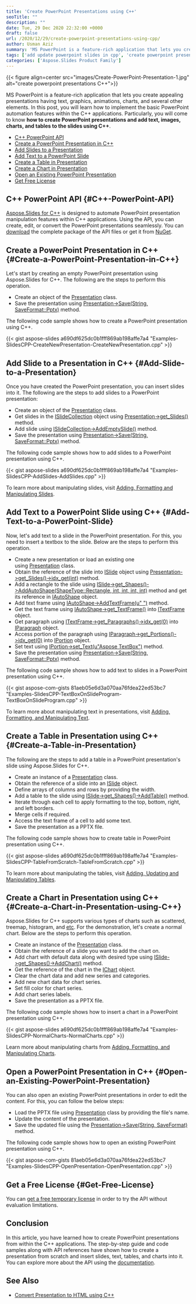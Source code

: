 ```yaml
---
title: 'Create PowerPoint Presentations using C++'
seoTitle: ""
description: ""
date: Tue, 29 Dec 2020 22:32:00 +0000
draft: false
url: /2020/12/29/create-powerpoint-presentations-using-cpp/
author: Usman Aziz
summary: 'MS PowerPoint is a feature-rich application that lets you create attractive presentations having text, graphics, animations, charts, and several other elements. In this post, you will learn how to implement the basic PowerPoint automation features within the C++ applications. Particularly, you will come to know **how to create PowerPoint presentations and add text, images, charts, and tables to the slides using C++**.'
tags: ['add update powerpoint slides in cpp', 'create powerpoint presentation cpp', 'insert charts in powerpoint cpp', 'insert tables in powerpoint cpp', 'insert text in powerpoint cpp']
categories: ['Aspose.Slides Product Family']
---
```




{{< figure align=center src="images/Create-PowerPoint-Presentation-1.jpg" alt="create powerpoint presentations C++">}}


MS PowerPoint is a feature-rich application that lets you create appealing presentations having text, graphics, animations, charts, and several other elements. In this post, you will learn how to implement the basic PowerPoint automation features within the C++ applications. Particularly, you will come to know **how to create PowerPoint presentations and add text, images, charts, and tables to the slides using C++**.

*   [C++ PowerPoint API][1]
*   [Create a PowerPoint Presentation in C++][2]
*   [Add Slides to a Presentation][3]
*   [Add Text to a PowerPoint Slide][4]
*   [Create a Table in Presentation][5]
*   [Create a Chart in Presentation][6]
*   [Open an Existing PowerPoint Presentation][7]
*   [Get Free License][8]

## C++ PowerPoint API {#C++-PowerPoint-API}

[Aspose.Slides for C++][9] is designed to automate PowerPoint presentation manipulation features within C++ applications. Using the API, you can create, edit, or convert the PowerPoint presentations seamlessly. You can [download][10] the complete package of the API files or get it from [NuGet][11].

## Create a PowerPoint Presentation in C++ {#Create-a-PowerPoint-Presentation-in-C++}

Let's start by creating an empty PowerPoint presentation using Aspose.Slides for C++. The following are the steps to perform this operation.

*   Create an object of the [Presentation][12] class.
*   Save the presentation using [Presentation->Save(String, SaveFormat::Pptx)][13] method.

The following code sample shows how to create a PowerPoint presentation using C++.

{{< gist aspose-slides a690df625dc0b1fff869ab198affe7a4 "Examples-SlidesCPP-CreateNewPresentation-CreateNewPresentation.cpp" >}}

## Add Slide to a Presentation in C++ {#Add-Slide-to-a-Presentation}

Once you have created the PowerPoint presentation, you can insert slides into it. The following are the steps to add slides to a PowerPoint presentation:

*   Create an object of the [Presentation][14] class.
*   Get slides in the [ISlideCollection][15] object using [Presentation->get\_Slides()][16] method.
*   Add slide using [ISlideCollection->AddEmptySlide()][17] method.
*   Save the presentation using [Presentation->Save(String, SaveFormat::Pptx)][18] method.

The following code sample shows how to add slides to a PowerPoint presentation using C++.

{{< gist aspose-slides a690df625dc0b1fff869ab198affe7a4 "Examples-SlidesCPP-AddSlides-AddSlides.cpp" >}}

To learn more about manipulating slides, visit [Adding, Formatting and Manipulating Slides][19].

## Add Text to a PowerPoint Slide using C++ {#Add-Text-to-a-PowerPoint-Slide}

Now, let's add text to a slide in the PowerPoint presentation. For this, you need to insert a textbox to the slide. Below are the steps to perform this operation.

*   Create a new presentation or load an existing one using [Presentation][20] class.
*   Obtain the reference of the slide into [ISlide][21] object using [Presentation->get\_Slides()->idx\_get(int)][22] method.
*   Add a rectangle to the slide using [ISlide->get\_Shapes()->AddAutoShape(ShapeType::Rectangle, int, int, int, int)][23] method and get its reference in [IAutoShape][24] object.
*   Add text frame using [IAutoShape->AddTextFrame(u" ")][25] method.
*   Get the text frame using [IAutoShape->get\_TextFrame()][26] into [ITextFrame][27] object.
*   Get paragraph using [ITextFrame->get\_Paragraphs()->idx\_get(0)][28] into [IParagraph][29] object.
*   Access portion of the paragraph using [IParagraph->get\_Portions()->idx\_get(0)][30] into [IPortion][31] object.
*   Set text using [IPortion->set\_Text(u"Aspose TextBox")][32] method.
*   Save the presentation using [Presentation->Save(String, SaveFormat::Pptx)][33] method.

The following code sample shows how to add text to slides in a PowerPoint presentation using C++.

{{< gist aspose-com-gists 81aeb05e6d3a070aa76fdea22ed53bc7 "Examples-SlidesCPP-TextBoxOnSlideProgram-TextBoxOnSlideProgram.cpp" >}}

To learn more about manipulating text in presentations, visit [Adding, Formatting, and Manipulating Text][34].

## Create a Table in Presentation using C++ {#Create-a-Table-in-Presentation}

The following are the steps to add a table in a PowerPoint presentation's slide using Aspose.Slides for C++.

*   Create an instance of a [Presentation][35] class.
*   Obtain the reference of a slide into an [ISlide][36] object.
*   Define arrays of columns and rows by providing the width.
*   Add a table to the slide using [ISlide->get\_Shapes()->AddTable()][37] method.
*   Iterate through each cell to apply formatting to the top, bottom, right, and left borders.
*   Merge cells if required.
*   Access the text frame of a cell to add some text.
*   Save the presentation as a PPTX file.

The following code sample shows how to create table in PowerPoint presentation using C++.

{{< gist aspose-slides a690df625dc0b1fff869ab198affe7a4 "Examples-SlidesCPP-TableFromScratch-TableFromScratch.cpp" >}}

To learn more about manipulating the tables, visit [Adding, Updating and Manipulating Tables][38].

## Create a Chart in Presentation using C++ {#Create-a-Chart-in-Presentation-using-C++}

Aspose.Slides for C++ supports various types of charts such as scattered, treemap, histogram, and [etc][39]. For the demonstration, let's create a normal chart. Below are the steps to perform this operation.

*   Create an instance of the [Presentation][40] class.
*   Obtain the reference of a slide you want to add the chart on.
*   Add chart with default data along with desired type using [ISlide->get\_Shapes()->AddChart()][41] method.
*   Get the reference of the chart in the [IChart][42] object.
*   Clear the chart data and add new series and categories.
*   Add new chart data for chart series.
*   Set fill color for chart series.
*   Add chart series labels.
*   Save the presentation as a PPTX file.

The following code sample shows how to insert a chart in a PowerPoint presentation using C++.

{{< gist aspose-slides a690df625dc0b1fff869ab198affe7a4 "Examples-SlidesCPP-NormalCharts-NormalCharts.cpp" >}}

Learn more about manipulating charts from [Adding, Formatting, and Manipulating Charts][43].

## Open a PowerPoint Presentation in C++ {#Open-an-Existing-PowerPoint-Presentation}

You can also open an existing PowerPoint presentations in order to edit the content. For this, you can follow the below steps:

*   Load the PPTX file using [Presentation][44] class by providing the file's name.
*   Update the content of the presentation.
*   Save the updated file using the [Presentation->Save(String, SaveFormat)][45] method.

The following code sample shows how to open an existing PowerPoint presentation using C++.

{{< gist aspose-com-gists 81aeb05e6d3a070aa76fdea22ed53bc7 "Examples-SlidesCPP-OpenPresentation-OpenPresentation.cpp" >}}

## Get a Free License {#Get-Free-License}

You can [get a free temporary license][46] in order to try the API without evaluation limitations.

## Conclusion

In this article, you have learned how to create PowerPoint presentations from within the C++ applications. The step-by-step guide and code samples along with API references have shown how to create a presentation from scratch and insert slides, text, tables, and charts into it. You can explore more about the API using the [documentation][47].

## See Also

*   [Convert Presentation to HTML using C++][48]




[1]: #C++-PowerPoint-API
[2]: #Create-a-PowerPoint-Presentation-in-C++
[3]: #Add-Slide-to-a-Presentation
[4]: #Add-Text-to-a-PowerPoint-Slide
[5]: #Create-a-Table-in-Presentation
[6]: #Create-a-Chart-in-Presentation-using-C++
[7]: #Open-an-Existing-PowerPoint-Presentation
[8]: #Get-Free-License
[9]: https://products.aspose.com/slides/cpp
[10]: https://downloads.aspose.com/slides/cpp
[11]: https://www.nuget.org/packages/Aspose.Slides.cpp
[12]: https://apireference.aspose.com/slides/cpp/class/aspose.slides.presentation
[13]: https://apireference.aspose.com/slides/cpp/class/aspose.slides.presentation#afcd59ec697bf05c10f78c3869de2ec9e
[14]: https://apireference.aspose.com/slides/cpp/class/aspose.slides.presentation
[15]: https://apireference.aspose.com/slides/cpp/class/aspose.slides.i_slide_collection
[16]: https://apireference.aspose.com/slides/cpp/class/aspose.slides.presentation#a9981b38f5a01d9fa5482f05b0a75974c
[17]: https://apireference.aspose.com/slides/cpp/class/aspose.slides.i_slide_collection#af2e6ab303a66ec5537765cd99a106823
[18]: https://apireference.aspose.com/slides/cpp/class/aspose.slides.presentation#afcd59ec697bf05c10f78c3869de2ec9e
[19]: https://docs.aspose.com/slides/cpp/adding-formatting-and-manipulating-slides/
[20]: https://apireference.aspose.com/slides/cpp/class/aspose.slides.presentation
[21]: https://apireference.aspose.com/slides/cpp/class/aspose.slides.i_slide
[22]: https://apireference.aspose.com/slides/cpp/class/aspose.slides.i_slide_collection#a640042758d7f73745c4e6a0eceb5524e
[23]: https://apireference.aspose.com/slides/cpp/class/aspose.slides.i_shape_collection#a22cd6252336905ea935496b4b5799ae2
[24]: https://apireference.aspose.com/slides/cpp/class/aspose.slides.i_auto_shape/
[25]: https://apireference.aspose.com/slides/cpp/class/aspose.slides.i_auto_shape#afb267108fea5ee5a213c162c004fcef3
[26]: https://apireference.aspose.com/slides/cpp/class/aspose.slides.i_auto_shape#a61a649d6f83054417f833571d0745512
[27]: https://apireference.aspose.com/slides/cpp/class/aspose.slides.i_text_frame/
[28]: https://apireference.aspose.com/slides/cpp/class/aspose.slides.i_paragraph_collection#ad07debb69ea304f26ff7f94e0f73940b
[29]: https://apireference.aspose.com/slides/cpp/class/aspose.slides.i_paragraph
[30]: https://apireference.aspose.com/slides/cpp/class/aspose.slides.i_portion_collection#a0ec328fe222e4d8a21ababf14e61e11f
[31]: https://apireference.aspose.com/slides/cpp/class/aspose.slides.i_portion
[32]: https://apireference.aspose.com/slides/cpp/class/aspose.slides.i_portion#a77ca201ad712c430fc6180f491c84275
[33]: https://apireference.aspose.com/slides/cpp/class/aspose.slides.presentation#afcd59ec697bf05c10f78c3869de2ec9e
[34]: https://docs.aspose.com/slides/cpp/adding-formatting-and-manipulating-text/
[35]: https://apireference.aspose.com/slides/cpp/class/aspose.slides.presentation
[36]: https://apireference.aspose.com/slides/cpp/class/aspose.slides.i_slide
[37]: https://apireference.aspose.com/slides/cpp/class/aspose.slides.i_shape_collection#a4267156608ecbb1bdeb07b6dd9975aa6
[38]: https://docs.aspose.com/slides/cpp/adding-updating-and-manipulating-tables/
[39]: https://apireference.aspose.com/slides/cpp/namespace/aspose.slides.charts#a23ba9ea390f5be4c8f5ab18baf4f8c05
[40]: https://apireference.aspose.com/slides/cpp/class/aspose.slides.presentation
[41]: https://apireference.aspose.com/slides/cpp/class/aspose.slides.i_shape_collection#a2cd4d47fc5c536012ee15b3a69486374
[42]: https://apireference.aspose.com/slides/cpp/class/aspose.slides.charts.i_chart/
[43]: https://docs.aspose.com/slides/cpp/adding-formatting-and-manipulating-charts/
[44]: https://apireference.aspose.com/slides/cpp/class/aspose.slides.presentation
[45]: https://apireference.aspose.com/slides/cpp/class/aspose.slides.presentation#afcd59ec697bf05c10f78c3869de2ec9e
[46]: https://purchase.aspose.com/temporary-license
[47]: https://docs.aspose.com/slides/cpp/getting-started/
[48]: https://blog.aspose.com/2020/09/04/convert-presentation-to-webpage-html-using-cpp/





